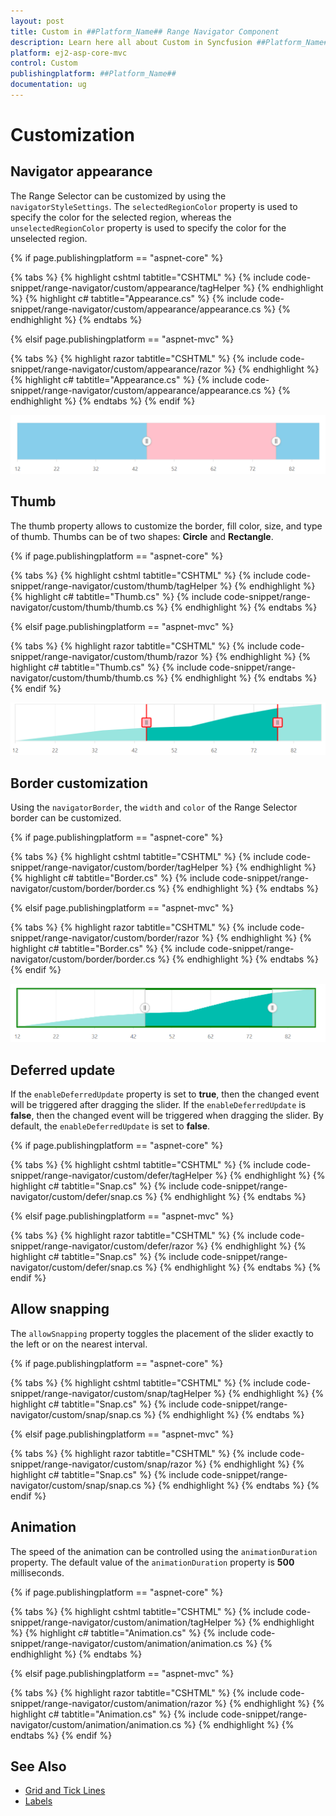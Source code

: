 ```yaml
---
layout: post
title: Custom in ##Platform_Name## Range Navigator Component
description: Learn here all about Custom in Syncfusion ##Platform_Name## Range Navigator component of Syncfusion Essential JS 2 and more.
platform: ej2-asp-core-mvc
control: Custom
publishingplatform: ##Platform_Name##
documentation: ug
---
```



# Customization

## Navigator appearance

The Range Selector can be customized by using the `navigatorStyleSettings`. The `selectedRegionColor` property is used to specify the color for the selected region, whereas the `unselectedRegionColor` property is used to specify the color for the unselected region.

{% if page.publishingplatform == "aspnet-core" %}

{% tabs %}
{% highlight cshtml tabtitle="CSHTML" %}
{% include code-snippet/range-navigator/custom/appearance/tagHelper %}
{% endhighlight %}
{% highlight c# tabtitle="Appearance.cs" %}
{% include code-snippet/range-navigator/custom/appearance/appearance.cs %}
{% endhighlight %}
{% endtabs %}

{% elsif page.publishingplatform == "aspnet-mvc" %}

{% tabs %}
{% highlight razor tabtitle="CSHTML" %}
{% include code-snippet/range-navigator/custom/appearance/razor %}
{% endhighlight %}
{% highlight c# tabtitle="Appearance.cs" %}
{% include code-snippet/range-navigator/custom/appearance/appearance.cs %}
{% endhighlight %}
{% endtabs %}
{% endif %}



![Range Selector appearance](images/custom/appearance.png)

## Thumb

The thumb property allows to customize the border, fill color, size, and type of thumb. Thumbs can be of two shapes: **Circle** and **Rectangle**.

{% if page.publishingplatform == "aspnet-core" %}

{% tabs %}
{% highlight cshtml tabtitle="CSHTML" %}
{% include code-snippet/range-navigator/custom/thumb/tagHelper %}
{% endhighlight %}
{% highlight c# tabtitle="Thumb.cs" %}
{% include code-snippet/range-navigator/custom/thumb/thumb.cs %}
{% endhighlight %}
{% endtabs %}

{% elsif page.publishingplatform == "aspnet-mvc" %}

{% tabs %}
{% highlight razor tabtitle="CSHTML" %}
{% include code-snippet/range-navigator/custom/thumb/razor %}
{% endhighlight %}
{% highlight c# tabtitle="Thumb.cs" %}
{% include code-snippet/range-navigator/custom/thumb/thumb.cs %}
{% endhighlight %}
{% endtabs %}
{% endif %}



![Thumb](images/custom/thumb.png)

## Border customization

Using the `navigatorBorder`, the `width` and `color` of the Range Selector border can be customized.

{% if page.publishingplatform == "aspnet-core" %}

{% tabs %}
{% highlight cshtml tabtitle="CSHTML" %}
{% include code-snippet/range-navigator/custom/border/tagHelper %}
{% endhighlight %}
{% highlight c# tabtitle="Border.cs" %}
{% include code-snippet/range-navigator/custom/border/border.cs %}
{% endhighlight %}
{% endtabs %}

{% elsif page.publishingplatform == "aspnet-mvc" %}

{% tabs %}
{% highlight razor tabtitle="CSHTML" %}
{% include code-snippet/range-navigator/custom/border/razor %}
{% endhighlight %}
{% highlight c# tabtitle="Border.cs" %}
{% include code-snippet/range-navigator/custom/border/border.cs %}
{% endhighlight %}
{% endtabs %}
{% endif %}



![Range Selector Border](images/custom/border.png)

## Deferred update

If the `enableDeferredUpdate` property is set to **true**, then the changed event will be triggered after dragging the slider. If the `enableDeferredUpdate` is **false**, then the changed event will be triggered when dragging the slider. By default,
the `enableDeferredUpdate` is set to **false**.

{% if page.publishingplatform == "aspnet-core" %}

{% tabs %}
{% highlight cshtml tabtitle="CSHTML" %}
{% include code-snippet/range-navigator/custom/defer/tagHelper %}
{% endhighlight %}
{% highlight c# tabtitle="Snap.cs" %}
{% include code-snippet/range-navigator/custom/defer/snap.cs %}
{% endhighlight %}
{% endtabs %}

{% elsif page.publishingplatform == "aspnet-mvc" %}

{% tabs %}
{% highlight razor tabtitle="CSHTML" %}
{% include code-snippet/range-navigator/custom/defer/razor %}
{% endhighlight %}
{% highlight c# tabtitle="Snap.cs" %}
{% include code-snippet/range-navigator/custom/defer/snap.cs %}
{% endhighlight %}
{% endtabs %}
{% endif %}



## Allow snapping

The `allowSnapping` property toggles the placement of the slider exactly to the left or on the nearest interval.

{% if page.publishingplatform == "aspnet-core" %}

{% tabs %}
{% highlight cshtml tabtitle="CSHTML" %}
{% include code-snippet/range-navigator/custom/snap/tagHelper %}
{% endhighlight %}
{% highlight c# tabtitle="Snap.cs" %}
{% include code-snippet/range-navigator/custom/snap/snap.cs %}
{% endhighlight %}
{% endtabs %}

{% elsif page.publishingplatform == "aspnet-mvc" %}

{% tabs %}
{% highlight razor tabtitle="CSHTML" %}
{% include code-snippet/range-navigator/custom/snap/razor %}
{% endhighlight %}
{% highlight c# tabtitle="Snap.cs" %}
{% include code-snippet/range-navigator/custom/snap/snap.cs %}
{% endhighlight %}
{% endtabs %}
{% endif %}



## Animation

The speed of the animation can be controlled using the `animationDuration` property. The default value of the `animationDuration` property is **500** milliseconds.

{% if page.publishingplatform == "aspnet-core" %}

{% tabs %}
{% highlight cshtml tabtitle="CSHTML" %}
{% include code-snippet/range-navigator/custom/animation/tagHelper %}
{% endhighlight %}
{% highlight c# tabtitle="Animation.cs" %}
{% include code-snippet/range-navigator/custom/animation/animation.cs %}
{% endhighlight %}
{% endtabs %}

{% elsif page.publishingplatform == "aspnet-mvc" %}

{% tabs %}
{% highlight razor tabtitle="CSHTML" %}
{% include code-snippet/range-navigator/custom/animation/razor %}
{% endhighlight %}
{% highlight c# tabtitle="Animation.cs" %}
{% include code-snippet/range-navigator/custom/animation/animation.cs %}
{% endhighlight %}
{% endtabs %}
{% endif %}



## See Also

* [Grid and Tick Lines](./grid-tick/)
* [Labels](./labels/)